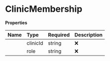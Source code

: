 # ClinicMembership



**Properties**

| Name | Type | Required | Description |
| :-------- | :----------| :----------| :----------|
    | clinicId | string | ❌ |  |
    | role | string | ❌ |  |




<!-- This file was generated by liblab | https://liblab.com/ -->